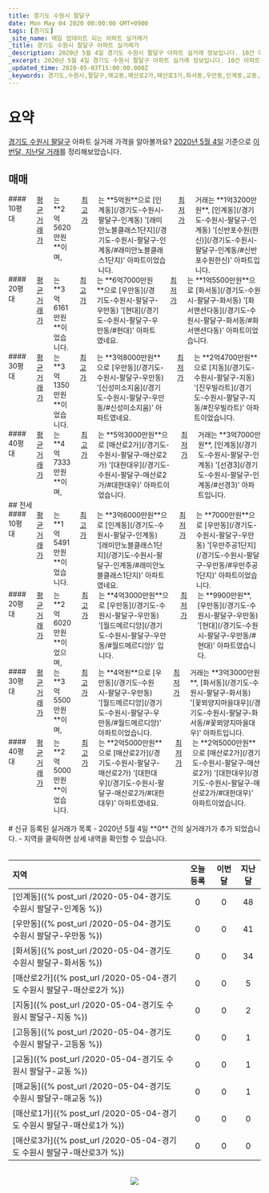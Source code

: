 ```yaml
---
title: 경기도 수원시 팔달구
date: Mon May 04 2020 00:00:00 GMT+0900
tags: [경기도]
_site_name: 매일 업데이트 되는 아파트 실거래가
_title: 경기도 수원시 팔달구 아파트 실거래가
_description: 2020년 5월 4일 경기도 수원시 팔달구 아파트 실거래 정보입니다. 10건 아파트 정보가 있습니다.
_excerpt: 2020년 5월 4일 경기도 수원시 팔달구 아파트 실거래 정보입니다. 10건 아파트 정보가 있습니다.
_updated_time: 2020-05-03T15:00:00.000Z
_keywords: 경기도,수원시,팔달구,매교동,매산로2가,매산로3가,화서동,우만동,인계동,교동,고등동,지동,매산로1가
---
```



# 요약
<ins>경기도 수원시 팔달구</ins> 아파트 실거래 가격을 알아볼까요? <ins>2020년 5월 4일</ins> 기준으로 <ins>이번달, 지난달 거래</ins>를 정리해보았습니다.

## 매매
<div class="container">
<div class="six columns" markdown="1">
#### 10평대
<ins>평균 거래가</ins>는 **2억5620만원**이며, <ins>최고가</ins>는 **5억원**으로 [인계동](/경기도-수원시-팔달구-인계동) '[래미안노블클래스1단지](/경기도-수원시-팔달구-인계동/#래미안노블클래스1단지)' 아파트이었습니다. <ins>최저가</ins> 거래는 **1억3200만원**, [인계동](/경기도-수원시-팔달구-인계동) '[신반포수원(한신)](/경기도-수원시-팔달구-인계동/#신반포수원한신)' 아파트입니다.
</div>
<div class="six columns" markdown="1">
#### 20평대
<ins>평균 거래가</ins>는 **3억6161만원**이었습니다. <ins>최고가</ins>는 **6억7000만원**으로 [우만동](/경기도-수원시-팔달구-우만동) '[현대](/경기도-수원시-팔달구-우만동/#현대)' 아파트였네요. <ins>최저가</ins>는 **1억5500만원**으로 [화서동](/경기도-수원시-팔달구-화서동) '[화서맨션다동](/경기도-수원시-팔달구-화서동/#화서맨션다동)' 아파트이었습니다.
</div>
</div>
<div class="container">
<div class="six columns" markdown="1">
#### 30평대
<ins>평균 거래가</ins>는 **3억1350만원**이었습니다. <ins>최고가</ins>는 **3억8000만원**으로 [우만동](/경기도-수원시-팔달구-우만동) '[신성미소지움](/경기도-수원시-팔달구-우만동/#신성미소지움)' 아파트였네요. <ins>최저가</ins>는 **2억4700만원**으로 [지동](/경기도-수원시-팔달구-지동) '[진우빌라트](/경기도-수원시-팔달구-지동/#진우빌라트)' 아파트이었습니다.
</div>
<div class="six columns" markdown="1">
#### 40평대
<ins>평균 거래가</ins>는 **4억7333만원**이며, <ins>최고가</ins>는 **5억3000만원**으로 [매산로2가](/경기도-수원시-팔달구-매산로2가) '[대한대우](/경기도-수원시-팔달구-매산로2가/#대한대우)' 아파트이었습니다. <ins>최저가</ins> 거래는 **3억7000만원**, [인계동](/경기도-수원시-팔달구-인계동) '[선경3](/경기도-수원시-팔달구-인계동/#선경3)' 아파트입니다.
</div>
</div>
## 전세
<div class="container">
<div class="six columns" markdown="1">
#### 10평대
<ins>평균 거래가</ins>는 **1억5491만원**이었습니다. <ins>최고가</ins>는 **3억6000만원**으로 [인계동](/경기도-수원시-팔달구-인계동) '[래미안노블클래스1단지](/경기도-수원시-팔달구-인계동/#래미안노블클래스1단지)' 아파트였네요. <ins>최저가</ins>는 **7000만원**으로 [우만동](/경기도-수원시-팔달구-우만동) '[우만주공1단지](/경기도-수원시-팔달구-우만동/#우만주공1단지)' 아파트이었습니다.
</div>
<div class="six columns" markdown="1">
#### 20평대
<ins>평균 거래가</ins>는 **2억6020만원**이었으며, <ins>최고가</ins>는 **4억3000만원**으로 [우만동](/경기도-수원시-팔달구-우만동) '[월드메르디앙](/경기도-수원시-팔달구-우만동/#월드메르디앙)' 입니다. <ins>최저가</ins>는 **9900만원**, [우만동](/경기도-수원시-팔달구-우만동) '[현대](/경기도-수원시-팔달구-우만동/#현대)' 아파트였습니다.
</div>
</div>
<div class="container">
<div class="six columns" markdown="1">
#### 30평대
<ins>평균 거래가</ins>는 **3억5500만원**이며, <ins>최고가</ins>는 **4억원**으로 [우만동](/경기도-수원시-팔달구-우만동) '[월드메르디앙](/경기도-수원시-팔달구-우만동/#월드메르디앙)' 아파트이었습니다. <ins>최저가</ins> 거래는 **3억3000만원**, [화서동](/경기도-수원시-팔달구-화서동) '[꽃뫼양지마을대우](/경기도-수원시-팔달구-화서동/#꽃뫼양지마을대우)' 아파트입니다.
</div>
<div class="six columns" markdown="1">
#### 40평대
<ins>평균 거래가</ins>는 **2억5000만원**이었습니다. <ins>최고가</ins>는 **2억5000만원**으로 [매산로2가](/경기도-수원시-팔달구-매산로2가) '[대한대우](/경기도-수원시-팔달구-매산로2가/#대한대우)' 아파트였네요. <ins>최저가</ins>는 **2억5000만원**으로 [매산로2가](/경기도-수원시-팔달구-매산로2가) '[대한대우](/경기도-수원시-팔달구-매산로2가/#대한대우)' 아파트이었습니다.
</div>
</div>


<br>
# 신규 등록된 실거래가 목록
- 2020년 5월 4일 **0** 건의 실거래가가 추가 되었습니다.
- 지역을 클릭하면 상세 내역을 확인할 수 있습니다.
<br><br>

| 지역 | 오늘 등록 | 이번달 | 지난달 |
|:---|:---:|:---:|:---:|
| [인계동]({% post_url /2020-05-04-경기도 수원시 팔달구-인계동 %}) | 0 | 0 | 48|
| [우만동]({% post_url /2020-05-04-경기도 수원시 팔달구-우만동 %}) | 0 | 0 | 41|
| [화서동]({% post_url /2020-05-04-경기도 수원시 팔달구-화서동 %}) | 0 | 0 | 34|
| [매산로2가]({% post_url /2020-05-04-경기도 수원시 팔달구-매산로2가 %}) | 0 | 0 | 5|
| [지동]({% post_url /2020-05-04-경기도 수원시 팔달구-지동 %}) | 0 | 0 | 2|
| [고등동]({% post_url /2020-05-04-경기도 수원시 팔달구-고등동 %}) | 0 | 0 | 1|
| [교동]({% post_url /2020-05-04-경기도 수원시 팔달구-교동 %}) | 0 | 0 | 1|
| [매교동]({% post_url /2020-05-04-경기도 수원시 팔달구-매교동 %}) | 0 | 0 | 1|
| [매산로1가]({% post_url /2020-05-04-경기도 수원시 팔달구-매산로1가 %}) | 0 | 0 | 0|
| [매산로3가]({% post_url /2020-05-04-경기도 수원시 팔달구-매산로3가 %}) | 0 | 0 | 0|

<p align="center"><br><img src="https://via.placeholder.com/700x120"><br></p>
